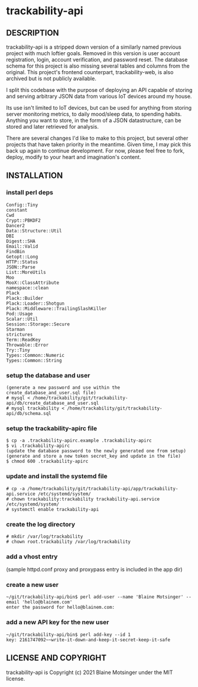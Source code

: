 # trackability-api

## DESCRIPTION

trackability-api is a stripped down version of a similarly named previous project with much loftier goals.  Removed in this version is user account registration, login, account verification, and password reset.  The database schema for this project is also missing several tables and columns from the original.  This project's frontend counterpart, trackability-web, is also archived but is not publicly available.

I split this codebase with the purpose of deploying an API capable of storing and serving arbitrary JSON data from various IoT devices around my house.

Its use isn't limited to IoT devices, but can be used for anything from storing server monitoring metrics, to daily mood/sleep data, to spending habits.  Anything you want to store, in the form of a JSON datastructure, can be stored and later retrieved for analysis.

There are several changes I'd like to make to this project, but several other projects that have taken priority in the meantime.  Given time, I may pick this back up again to continue development.  For now, please feel free to fork, deploy, modify to your heart and imagination's content.

## INSTALLATION

### install perl deps

```
Config::Tiny
constant
Cwd
Crypt::PBKDF2
Dancer2
Data::Structure::Util
DBI
Digest::SHA
Email::Valid
FindBin
Getopt::Long
HTTP::Status
JSON::Parse
List::MoreUtils
Moo
MooX::ClassAttribute
namespace::clean
Plack
Plack::Builder
Plack::Loader::Shotgun
Plack::Middleware::TrailingSlashKiller
Pod::Usage
Scalar::Util
Session::Storage::Secure
Starman
strictures
Term::ReadKey
Throwable::Error
Try::Tiny
Types::Common::Numeric
Types::Common::String
```

### setup the database and user

```
(generate a new password and use within the create_database_and_user.sql file)
# mysql < /home/trackability/git/trackability-api/db/create_database_and_user.sql
# mysql trackability < /home/trackability/git/trackability-api/db/schema.sql
```

### setup the trackability-apirc file

```
$ cp -a .trackability-apirc.example .trackability-apirc
$ vi .trackability-apirc
(update the database password to the newly generated one from setup)
(generate and store a new token secret_key and update in the file)
$ chmod 600 .trackability-apirc
```

### update and install the systemd file

```
# cp -a /home/trackability/git/trackability-api/app/trackability-api.service /etc/systemd/system/
# chown trackability:trackability trackability-api.service /etc/systemd/system/
# systemctl enable trackability-api
```

### create the log directory

```
# mkdir /var/log/trackability
# chown root.trackability /var/log/trackability
```

### add a vhost entry

(sample httpd.conf proxy and proxypass entry is included in the app dir)

### create a new user

```
~/git/trackability-api/bin$ perl add-user --name 'Blaine Motsinger' --email 'hello@blainem.com'
enter the password for hello@blainem.com:
```

### add a new API key for the new user

```
~/git/trackability-api/bin$ perl add-key --id 1
key: 2161747092~~write-it-down-and-keep-it-secret-keep-it-safe
```

## LICENSE AND COPYRIGHT

trackability-api is Copyright (c) 2021 Blaine Motsinger under the MIT license.
